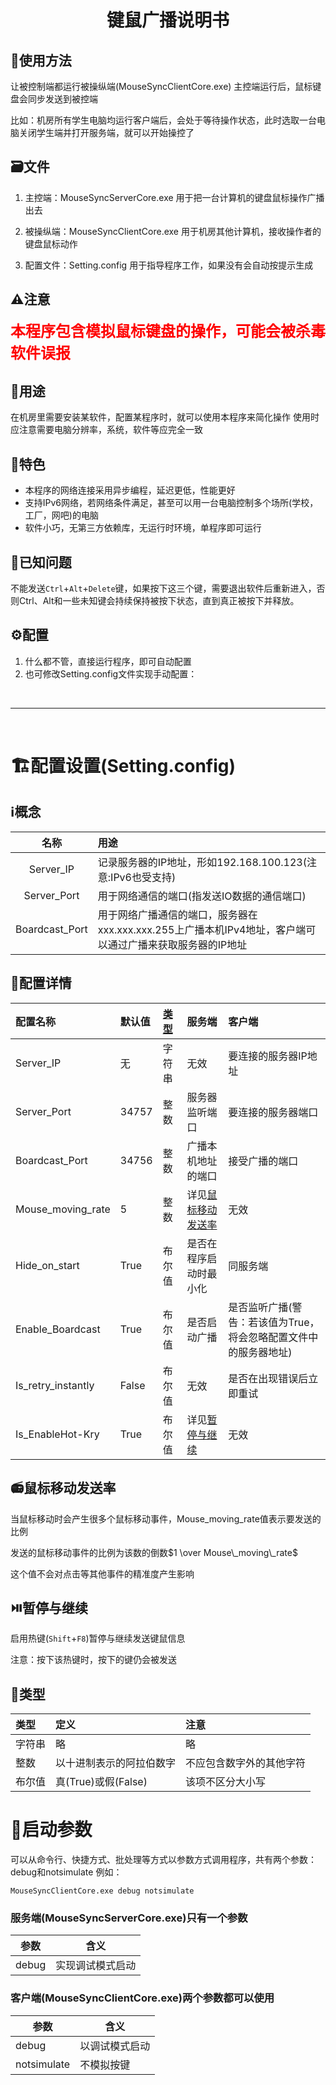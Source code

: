 # <center>键鼠广播说明书</center>

## 📖使用方法 

让被控制端都运行被操纵端(MouseSyncClientCore.exe)
主控端运行后，鼠标键盘会同步发送到被控端

比如：机房所有学生电脑均运行客户端后，会处于等待操作状态，此时选取一台电脑关闭学生端并打开服务端，就可以开始操控了

## 🗃️文件 
1. 主控端：MouseSyncServerCore.exe	用于把一台计算机的键盘鼠标操作广播出去

2. 被操纵端：MouseSyncClientCore.exe	用于机房其他计算机，接收操作者的键盘鼠标动作

3. 配置文件：Setting.config			用于指导程序工作，如果没有会自动按提示生成

## ⚠️注意 
<font color=red size=5>**本程序包含模拟鼠标键盘的操作，可能会被杀毒软件误报**</font>

## 🚙用途 

在机房里需要安装某软件，配置某程序时，就可以使用本程序来简化操作
使用时应注意需要电脑分辨率，系统，软件等应完全一致

## 🤩特色 

- 本程序的网络连接采用异步编程，延迟更低，性能更好
- 支持IPv6网络，若网络条件满足，甚至可以用一台电脑控制多个场所(学校，工厂，网吧)的电脑
- 软件小巧，无第三方依赖库，无运行时环境，单程序即可运行

## 🤔已知问题 

不能发送`Ctrl`+`Alt`+`Delete`键，如果按下这三个键，需要退出软件后重新进入，否则Ctrl、Alt和一些未知键会持续保持被按下状态，直到真正被按下并释放。

## ⚙️配置 

1. 什么都不管，直接运行程序，即可自动配置
2. 也可修改Setting.config文件实现手动配置：

<br>

---

<br>

# 🏗️配置设置(Setting.config) 

## ℹ️概念 

|名称|用途|
|:---:|:---|
|Server_IP|记录服务器的IP地址，形如192.168.100.123(注意:IPv6也受支持)|
|Server_Port|用于网络通信的端口(指发送IO数据的通信端口)|
|Boardcast_Port|用于网络广播通信的端口，服务器在xxx.xxx.xxx.255上广播本机IPv4地址，客户端可以通过广播来获取服务器的IP地址|

## 📑配置详情 

|配置名称|默认值|[类型](#%F0%9F%92%BC%E7%B1%BB%E5%9E%8B)|服务端|客户端|
|:---|:---|:---|:---|:---|
|Server_IP|无|字符串|无效|要连接的服务器IP地址|
|Server_Port|34757|整数|服务器监听端口|要连接的服务器端口|
|Boardcast_Port|34756|整数|广播本机地址的端口|接受广播的端口|
|Mouse_moving_rate|5|整数|详见[鼠标移动发送率](#%F0%9F%93%BB%E9%BC%A0%E6%A0%87%E7%A7%BB%E5%8A%A8%E5%8F%91%E9%80%81%E7%8E%87)|无效|
|Hide_on_start|True|布尔值|是否在程序启动时最小化|同服务端|
|Enable_Boardcast|True|布尔值|是否启动广播|是否监听广播(警告：若该值为True，将会忽略配置文件中的服务器地址)|
|Is_retry_instantly|False|布尔值|无效|是否在出现错误后立即重试|
|Is_EnableHot-Kry|True|布尔值|详见[暂停与继续](#%E2%8F%AF%EF%B8%8F%E6%9A%82%E5%81%9C%E4%B8%8E%E7%BB%A7%E7%BB%AD)|无效|

## 📻鼠标移动发送率 
当鼠标移动时会产生很多个鼠标移动事件，Mouse_moving_rate值表示要发送的比例

发送的鼠标移动事件的比例为该数的倒数$1 \over Mouse\_moving\_rate$

这个值不会对点击等其他事件的精准度产生影响

## ⏯️暂停与继续 
启用热键(`Shift`+`F8`)暂停与继续发送键鼠信息

注意：按下该热键时，按下的键仍会被发送

## 💼类型
|类型|定义|注意|
|:---|:---|:---|
|字符串|略|略|
|整数|以十进制表示的阿拉伯数字|不应包含数字外的其他字符|
|布尔值|真(True)或假(False)|该项不区分大小写|

# 🎨启动参数 
可以从命令行、快捷方式、批处理等方式以参数方式调用程序，共有两个参数：debug和notsimulate
例如：

`MouseSyncClientCore.exe debug notsimulate`


### 服务端(MouseSyncServerCore.exe)只有一个参数
|参数|含义|
|---|---|
|debug|实现调试模式启动|


### 客户端(MouseSyncClientCore.exe)两个参数都可以使用
|参数|含义|
|---|---|
|debug|以调试模式启动|
|notsimulate|不模拟按键|

